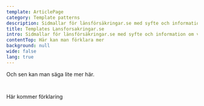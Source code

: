 ```yaml
---
template: ArticlePage
category: Template patterns
description: Sidmallar för länsförsäkringar.se med syfte och information om varje sidtyp.
title: Templates Lansforsakringar.se
intro: Sidmallar för länsförsäkringar.se med syfte och information om varje sidtyp.
contentTop: Här kan man förklara mer
background: null
wide: false
lang: true
---
```

Och sen kan man säga lite mer här.

<figure class="Image Image__border"><img src="/img/struktur-öppnasidor.jpg" srcset="undefined 2x" alt=""><figcaption><div class="Image__caption"></div></figcaption></figure>

<section>
<Collapse title="Ramverk"><div class="content"><div class="content">

<figure class="Image Image__border Image__border--noPadding"><img src="/img/ramverk-öppna-sidor.jpg" srcset="undefined 2x" alt=""><figcaption><div class="Image__caption"></div></figcaption></figure>

Här kommer förklaring
</div></Collapse>
</section>